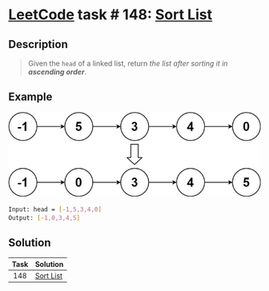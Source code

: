 # [LeetCode][leetcode] task # 148: [Sort List][task]

Description
-----------

> Given the `head` of a linked list, return _the list after sorting it in **ascending order**_.

Example
-------

![list.png](image/list.png)

```sh
Input: head = [-1,5,3,4,0]
Output: [-1,0,3,4,5]
```

Solution
--------

| Task | Solution              |
|:----:|:----------------------|
| 148  | [Sort List][solution] |


[leetcode]: <http://leetcode.com/>
[task]: <https://leetcode.com/problems/sort-list/>
[solution]: <https://github.com/wellaxis/witalis-jkit/blob/main/module/tasks/src/main/java/com/witalis/jkit/tasks/core/task/leetcode/h2/p148/option/Practice.java>
